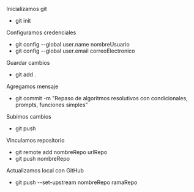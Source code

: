 Inicializamos git
- git init

Configuramos credenciales
- git config --global user.name nombreUsuario
- git config --global user.email correoElectronico

Guardar cambios
- git add .

Agregamos mensaje
- git commit -m "Repaso de algoritmos resolutivos con condicionales, prompts, funciones simples"

Subimos cambios
- git push

Vinculamos repositorio
- git remote add nombreRepo urlRepo
- git push nombreRepo

Actualizamos local con GitHub
- git push --set-upstream nombreRepo ramaRepo